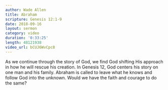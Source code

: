 ```yaml
---
author: Wade Allen
title: Abraham
scripture: Genesis 12:1-9
date: 2018-09-16
layout: sermon
category: video
duration: '0:33:25' 
length: 48121938
video_url: bCUJ6WvCpc8
---
```


As we continue through the story of God, we find God shifting His approach in how he will rescue his creation. In Genesis 12, God centers his story on one man and his family. Abraham is called to leave what he knows and follow God into the unknown. Would we have the faith and courage to do the same?
